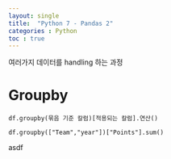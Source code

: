 ```yaml
---
layout: single
title:  "Python 7 - Pandas 2"
categories : Python
toc : true
---
```




여러가지 데이터를 handling 하는 과정

# Groupby



```
df.groupby(묶음 기준 칼럼)[적용되는 칼럼].연산()

df.groupby(["Team","year"])["Points"].sum()
```



asdf
